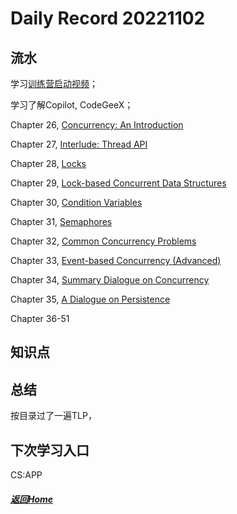 
Daily Record 20221102
=====================

## 流水

学习[训练营启动视频](https://meeting.tencent.com/v2/cloud-record/share?id=00e0e809-1e03-4f41-8e6a-4e71c0ca1342&from=3)；

学习了解Copilot, CodeGeeX；

Chapter 26, [Concurrency: An Introduction](https://pages.cs.wisc.edu/~remzi/OSTEP/threads-intro.pdf) 

Chapter 27, [Interlude: Thread API](https://pages.cs.wisc.edu/~remzi/OSTEP/threads-api.pdf) 

Chapter 28, [Locks](https://pages.cs.wisc.edu/~remzi/OSTEP/threads-locks.pdf) 

Chapter 29, [Lock-based Concurrent Data Structures](https://pages.cs.wisc.edu/~remzi/OSTEP/threads-locks-usage.pdf) 

Chapter 30, [Condition Variables](https://pages.cs.wisc.edu/~remzi/OSTEP/threads-cv.pdf) 

Chapter 31, [Semaphores](https://pages.cs.wisc.edu/~remzi/OSTEP/threads-sema.pdf) 

Chapter 32, [Common Concurrency Problems](https://pages.cs.wisc.edu/~remzi/OSTEP/threads-bugs.pdf) 

Chapter 33, [Event-based Concurrency (Advanced)](https://pages.cs.wisc.edu/~remzi/OSTEP/threads-events.pdf) 

Chapter 34, [Summary Dialogue on Concurrency](https://pages.cs.wisc.edu/~remzi/OSTEP/threads-dialogue.pdf) 

Chapter 35, [A Dialogue on Persistence](https://pages.cs.wisc.edu/~remzi/OSTEP/dialogue-persistence.pdf) 

Chapter 36-51

## 知识点



## 总结

按目录过了一遍TLP，

## 下次学习入口

CS:APP

##### [返回Home](../../../README.md)


